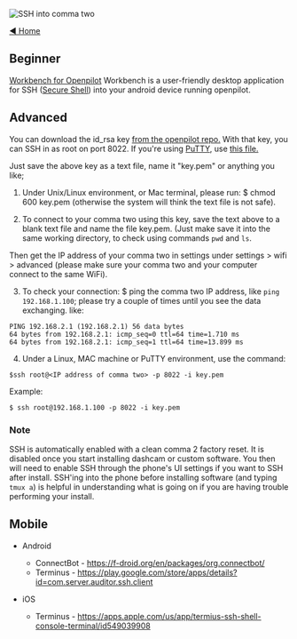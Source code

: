 ![SSH into comma two](https://user-images.githubusercontent.com/37757984/82586797-0496cc00-9b4d-11ea-9e98-48d193cf38ff.jpg)

[◄ Home](https://github.com/commaai/openpilot/wiki)

## Beginner
[Workbench for Openpilot](https://github.com/jfrux/workbench#getting-started)
Workbench is a user-friendly desktop application for SSH ([Secure Shell](https://en.wikipedia.org/wiki/Secure_Shell)) into your android device running openpilot.
 

## Advanced
You can download the id_rsa key [from the openpilot repo.](https://github.com/commaai/openpilot/blob/master/tools/ssh/key/id_rsa) With that key, you can SSH in as root on port 8022. If you're using [PuTTY](https://en.m.wikipedia.org/wiki/PuTTY), use [this file.](https://github.com/commaai/openpilot/blob/master/tools/ssh/key/id_rsa.ppk)

Just save the above key as a text file, name it "key.pem" or anything you like;

1) Under Unix/Linux environment, or Mac terminal, please run: $ chmod 600 key.pem (otherwise the system will think the text file is not safe).

2) To connect to your comma two using this key, save the text above to a blank text file and name the file key.pem. (Just make save it into the same working directory, to check using commands `pwd` and `ls`.

Then get the IP address of your comma two in settings under settings > wifi > advanced (please make sure your comma two and your computer connect to the same WiFi).

3) To check your connection: $ ping the comma two IP address, like `ping 192.168.1.100`; please try a couple of times until you see the data exchanging. like: 
```
PING 192.168.2.1 (192.168.2.1) 56 data bytes 
64 bytes from 192.168.2.1: icmp_seq=0 ttl=64 time=1.710 ms
64 bytes from 192.168.2.1: icmp_seq=1 ttl=64 time=13.899 ms
```

4) Under a Linux, MAC machine or PuTTY environment, use the command:

```
$ssh root@<IP address of comma two> -p 8022 -i key.pem
```

Example:
```
$ ssh root@192.168.1.100 -p 8022 -i key.pem
```
### Note
SSH is automatically enabled with a clean comma 2 factory reset. It is disabled once you start installing dashcam or custom software. You then will need to enable SSH through the phone's UI settings if you want to SSH after install. SSH'ing into the phone before installing software (and typing `tmux a`) is helpful in understanding what is going on if you are having trouble performing your install.

## Mobile

* Android
  * ConnectBot - https://f-droid.org/en/packages/org.connectbot/
  * Terminus - https://play.google.com/store/apps/details?id=com.server.auditor.ssh.client

* iOS
  * Terminus - https://apps.apple.com/us/app/termius-ssh-shell-console-terminal/id549039908